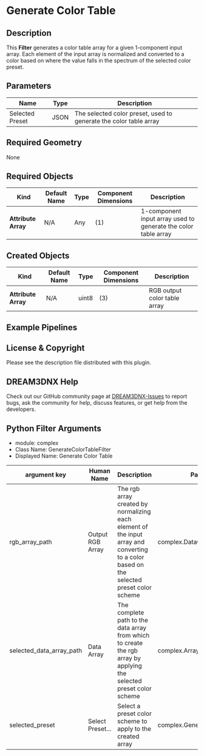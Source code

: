# Generate Color Table

## Description ##

This **Filter** generates a color table array for a given 1-component input array.  Each element of the input array
is normalized and converted to a color based on where the value falls in the spectrum of the selected color preset.

## Parameters ##

| Name            | Type | Description                                                       |
|-----------------|------|-------------------------------------------------------------------|
| Selected Preset | JSON | The selected color preset, used to generate the color table array |

## Required Geometry ###

None

## Required Objects ##

| Kind | Default Name | Type | Component Dimensions | Description                                                    |
|------|--------------|-----|----------------------|----------------------------------------------------------------|
| **Attribute Array** | N/A | Any | (1) | 1-component input array used to generate the color table array |

## Created Objects ##

| Kind | Default Name | Type  | Component Dimensions | Description                                             |
|------|--------------|-------|----------------------|---------------------------------------------------------|
| **Attribute Array** | N/A | uint8 | (3) | RGB output color table array |

## Example Pipelines ##



## License & Copyright ##

Please see the description file distributed with this plugin.

## DREAM3DNX Help

Check out our GitHub community page at [DREAM3DNX-Issues](https://github.com/BlueQuartzSoftware/DREAM3DNX-Issues) to report bugs, ask the community for help, discuss features, or get help from the developers.

## Python Filter Arguments

+ module: complex
+ Class Name: GenerateColorTableFilter
+ Displayed Name: Generate Color Table

| argument key | Human Name | Description | Parameter Type |
|--------------|------------|-------------|----------------|
| rgb_array_path | Output RGB Array | The rgb array created by normalizing each element of the input array and converting to a color based on the selected preset color scheme | complex.DataObjectNameParameter |
| selected_data_array_path | Data Array | The complete path to the data array from which to create the rgb array by applying the selected preset color scheme | complex.ArraySelectionParameter |
| selected_preset | Select Preset... | Select a preset color scheme to apply to the created array | complex.GenerateColorTableParameter |

